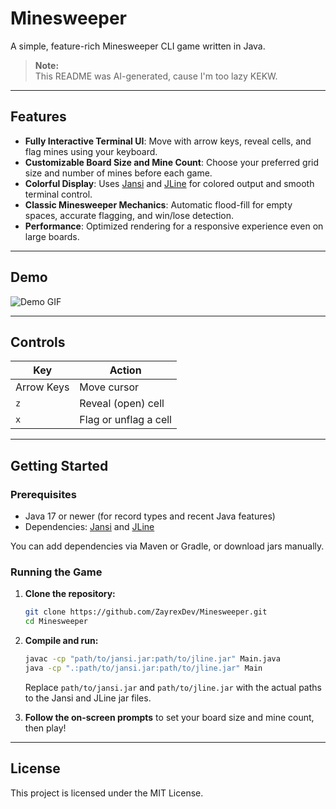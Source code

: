 # Minesweeper

A simple, feature-rich Minesweeper CLI game written in Java.

> **Note:**  
> This README was AI-generated, cause I'm too lazy KEKW.

---

## Features

- **Fully Interactive Terminal UI**: Move with arrow keys, reveal cells, and flag mines using your keyboard.
- **Customizable Board Size and Mine Count**: Choose your preferred grid size and number of mines before each game.
- **Colorful Display**: Uses [Jansi](https://github.com/fusesource/jansi) and [JLine](https://github.com/jline/jline3) for colored output and smooth terminal control.
- **Classic Minesweeper Mechanics**: Automatic flood-fill for empty spaces, accurate flagging, and win/lose detection.
- **Performance**: Optimized rendering for a responsive experience even on large boards.

---

## Demo

![Demo GIF](https://github.com/user-attachments/assets/0a9e4013-1752-4694-8aca-de59aa219542)

---

## Controls

| Key       | Action                        |
|-----------|------------------------------|
| Arrow Keys| Move cursor                   |
| `z`       | Reveal (open) cell            |
| `x`       | Flag or unflag a cell         |

---

## Getting Started

### Prerequisites

- Java 17 or newer (for record types and recent Java features)
- Dependencies: [Jansi](https://github.com/fusesource/jansi) and [JLine](https://github.com/jline/jline3)

You can add dependencies via Maven or Gradle, or download jars manually.

### Running the Game

1. **Clone the repository:**
   ```sh
   git clone https://github.com/ZayrexDev/Minesweeper.git
   cd Minesweeper
   ```

2. **Compile and run:**
   ```sh
   javac -cp "path/to/jansi.jar:path/to/jline.jar" Main.java
   java -cp ".:path/to/jansi.jar:path/to/jline.jar" Main
   ```

   Replace `path/to/jansi.jar` and `path/to/jline.jar` with the actual paths to the Jansi and JLine jar files.

3. **Follow the on-screen prompts** to set your board size and mine count, then play!

---

## License

This project is licensed under the MIT License.
